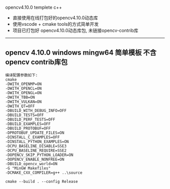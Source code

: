 opencv4.10.0 templete c++
+ 直接使用在线打包好的opencv4.10.0动态库
+ 使用vscode + cmake tools的方式简单开发
+ 项目已打包好 opencv4.10.0动态库包, 未链接opencv-contrib库

----

opencv 4.10.0 windows mingw64 简单模板
不含opencv contrib库包
-----------------
```
编译配置参数如下:
cmake
-DWITH_OPENMP=ON
-DWITH_OPENCL=ON
-DWITH_OPENGL=ON
-DWITH_TBB=ON
-DWITH_VULKAN=ON
-DWITH_QT=OFF
-DBUILD_WITH_DEBUG_INFO=OFF
-DBUILD_TESTS=OFF
-DBUILD_PERF_TESTS=OFF
-DBUILD_EXAMPLES=OFF
-DBUILD_PROTOBUF=OFF
-DPROTOBUF_UPDATE_FILES=ON
-DINSTALL_C_EXAMPLES=OFF
-DINSTALL_PYTHON_EXAMPLES=ON
-DCPU_BASELINE_DISABLE=SSE3
-DCPU_BASELINE_REQUIRE=SSE2
-DOPENCV_SKIP_PYTHON_LOADER=ON
-DOPENCV_ENABLE_NONFREE=ON
-DBUILD_opencv_world=ON
-G "MinGW Makefiles"
-DCMAKE_CXX_COMPILER=g++ ..\source

cmake --build . --config Release
```
